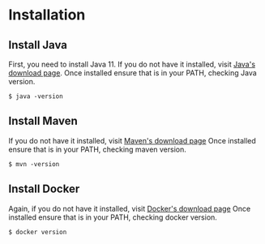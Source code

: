 # Installation

## Install Java

First, you need to install Java 11. If you do not have it installed, visit [Java's download page](https://www.oracle.com/java/technologies/javase-jdk11-downloads.html).
Once installed ensure that is in your PATH, checking Java version.

```console
$ java -version
```

## Install Maven

If you do not have it installed, visit [Maven's download page](http://maven.apache.org/download.cgi)
Once installed ensure that is in your PATH, checking maven version.

```console
$ mvn -version
```

## Install Docker

Again, if you do not have it installed, visit [Docker's download page](https://docs.docker.com/get-docker/)
Once installed ensure that is in your PATH, checking docker version.

```console
$ docker version
```